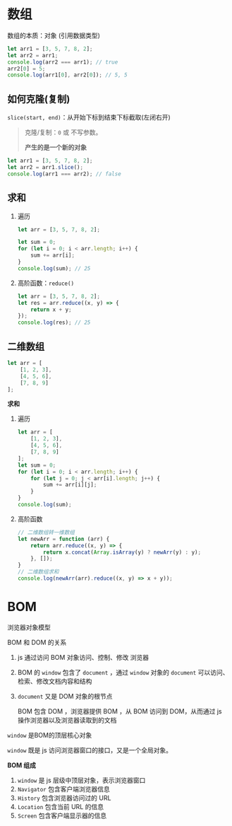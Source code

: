 # 数组

数组的本质：对象 (引用数据类型)

```javascript
let arr1 = [3, 5, 7, 8, 2];
let arr2 = arr1;
console.log(arr2 === arr1); // true
arr2[0] = 5;
console.log(arr1[0], arr2[0]); // 5, 5
```

## 如何克隆(复制)

`slice(start, end)`：从开始下标到结束下标截取(左闭右开)

> 克隆/复制：`0` 或 不写参数。
>
> **产生的是一个新的对象**

```javascript
let arr1 = [3, 5, 7, 8, 2];
let arr2 = arr1.slice();
console.log(arr1 === arr2); // false
```

## 求和

1. 遍历

   ```javascript
   let arr = [3, 5, 7, 8, 2];
   
   let sum = 0;
   for (let i = 0; i < arr.length; i++) {
       sum += arr[i];
   }
   console.log(sum); // 25
   ```

2. 高阶函数：`reduce()`

   ```javascript
   let arr = [3, 5, 7, 8, 2];
   let res = arr.reduce((x, y) => {
       return x + y;
   });
   console.log(res); // 25
   ```


## 二维数组

```javascript
let arr = [
    [1, 2, 3],
    [4, 5, 6],
    [7, 8, 9]
];
```

**求和**

1. 遍历

   ```javascript
   let arr = [
       [1, 2, 3],
       [4, 5, 6],
       [7, 8, 9]
   ];
   let sum = 0;
   for (let i = 0; i < arr.length; i++) {
       for (let j = 0; j < arr[i].length; j++) {
           sum += arr[i][j];
       }
   }
   console.log(sum);
   ```

2. 高阶函数

   ```javascript
   // 二维数组转一维数组
   let newArr = function (arr) {
       return arr.reduce((x, y) => {
           return x.concat(Array.isArray(y) ? newArr(y) : y);
       }, []);
   }
   // 二维数组求和
   console.log(newArr(arr).reduce((x, y) => x + y));
   ```

# BOM

浏览器对象模型

BOM 和 DOM 的关系

1. js 通过访问 BOM 对象访问、控制、修改 浏览器

2. BOM 的 `window` 包含了 `document` ，通过 `window` 对象的 `document` 可以访问、检索、修改文档内容和结构

3. `document` 又是 DOM 对象的根节点

   BOM 包含 DOM ，浏览器提供 BOM ，从 BOM 访问到 DOM，从而通过 js 操作浏览器以及浏览器读取到的文档

`window` 是BOM的顶层核心对象

`window` 既是 js 访问浏览器窗口的接口，又是一个全局对象。 

**BOM 组成**

1. `window` 是 js 层级中顶层对象，表示浏览器窗口
2. `Navigator` 包含客户端浏览器信息
3. `History` 包含浏览器访问过的 URL
4. `Location` 包含当前 URL 的信息
5. `Screen` 包含客户端显示器的信息


